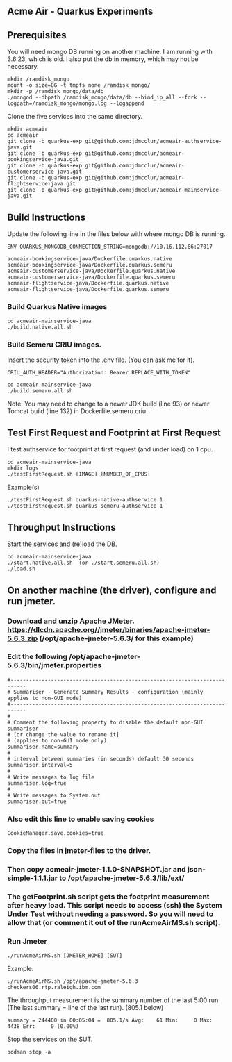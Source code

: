 
## Acme Air - Quarkus Experiments

## Prerequisites
You will need mongo DB running on another machine. I am running with 3.6.23, which is old. I also put the db in memory, which may not be necessary.
```
mkdir /ramdisk_mongo
mount -o size=8G -t tmpfs none /ramdisk_mongo/
mkdir -p /ramdisk_mongo/data/db
./mongod --dbpath /ramdisk_mongo/data/db --bind_ip_all --fork --logpath=/ramdisk_mongo/mongo.log --logappend
```

Clone the five services into the same directory.
```
mkdir acmeair
cd acmeair
git clone -b quarkus-exp git@github.com:jdmcclur/acmeair-authservice-java.git
git clone -b quarkus-exp git@github.com:jdmcclur/acmeair-bookingservice-java.git
git clone -b quarkus-exp git@github.com:jdmcclur/acmeair-customerservice-java.git
git clone -b quarkus-exp git@github.com:jdmcclur/acmeair-flightservice-java.git
git clone -b quarkus-exp git@github.com:jdmcclur/acmeair-mainservice-java.git
```

## Build Instructions
Update the following line in the files below with where mongo DB is running.
```
ENV QUARKUS_MONGODB_CONNECTION_STRING=mongodb://10.16.112.86:27017
```
```
acmeair-bookingservice-java/Dockerfile.quarkus.native
acmeair-bookingservice-java/Dockerfile.quarkus.semeru
acmeair-customerservice-java/Dockerfile.quarkus.native
acmeair-customerservice-java/Dockerfile.quarkus.semeru
acmeair-flightservice-java/Dockerfile.quarkus.native
acmeair-flightservice-java/Dockerfile.quarkus.semeru
```


### Build Quarkus Native images
```
cd acmeair-mainservice-java
./build.native.all.sh
```

### Build Semeru CRIU images.
Insert the security token into the .env file. (You can ask me for it).
```
CRIU_AUTH_HEADER="Authorization: Bearer REPLACE_WITH_TOKEN"
```

```
cd acmeair-mainservice-java
./build.semeru.all.sh
```

Note: You may need to change to a newer JDK build (line 93) or newer Tomcat build (line 132) in Dockerfile.semeru.criu.

## Test First Request and Footprint at First Request

I test authservice for footprint at first request (and under load) on 1 cpu.
```
cd acmeair-mainservice-java
mkdir logs
./testFirstRequest.sh [IMAGE] [NUMBER_OF_CPUS]
```

Example(s)
```
./testFirstRequest.sh quarkus-native-authservice 1
./testFirstRequest.sh quarkus-semeru-authservice 1
```


## Throughput Instructions

Start the services and (re)load the DB.
```
cd acmeair-mainservice-java
./start.native.all.sh  (or ./start.semeru.all.sh)
./load.sh
```

## On another machine (the driver), configure and run jmeter.

### Download and unzip Apache JMeter. https://dlcdn.apache.org//jmeter/binaries/apache-jmeter-5.6.3.zip (/opt/apache-jmeter-5.6.3/ for this example)

### Edit the following /opt/apache-jmeter-5.6.3/bin/jmeter.properties
```
#---------------------------------------------------------------------------
# Summariser - Generate Summary Results - configuration (mainly applies to non-GUI mode)
#---------------------------------------------------------------------------
#
# Comment the following property to disable the default non-GUI summariser
# [or change the value to rename it]
# (applies to non-GUI mode only)
summariser.name=summary
#
# interval between summaries (in seconds) default 30 seconds
summariser.interval=5
#
# Write messages to log file
summariser.log=true
#
# Write messages to System.out
summariser.out=true
```

### Also edit this line to enable saving cookies
```
CookieManager.save.cookies=true
```

### Copy the files in jmeter-files to the driver.
### Then copy acmeair-jmeter-1.1.0-SNAPSHOT.jar and json-simple-1.1.1.jar to  /opt/apache-jmeter-5.6.3/lib/ext/

### The getFootprint.sh script gets the footprint measurement after heavy load. This script needs to access (ssh) the System Under Test without needing a password. So you will need to allow that (or comment it out of the runAcmeAirMS.sh script).

### Run Jmeter
```
./runAcmeAirMS.sh [JMETER_HOME] [SUT]
```
Example:
```
./runAcmeAirMS.sh /opt/apache-jmeter-5.6.3 checkers06.rtp.raleigh.ibm.com
```

The throughput measurement is the summary number of the last 5:00 run (The last summary = line of the last run). (805.1 below)
```
summary = 244400 in 00:05:04 =  805.1/s Avg:    61 Min:     0 Max:  4438 Err:     0 (0.00%)
```

Stop the services on the SUT.
```
podman stop -a
```
